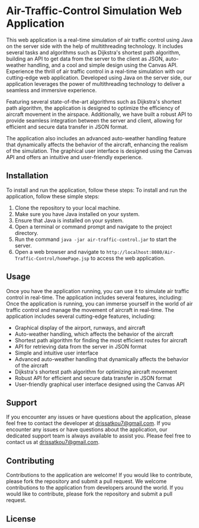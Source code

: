 # Air-Traffic-Control Simulation Web Application

This web application is a real-time simulation of air traffic control using Java on the server side with the help of multithreading technology. It includes several tasks and algorithms such as Dijkstra's shortest path algorithm, building an API to get data from the server to the client as JSON, auto-weather handling, and a cool and simple design using the Canvas API.
Experience the thrill of air traffic control in a real-time simulation with our cutting-edge web application. Developed using Java on the server side, our application leverages the power of multithreading technology to deliver a seamless and immersive experience.

Featuring several state-of-the-art algorithms such as Dijkstra's shortest path algorithm, the application is designed to optimize the efficiency of aircraft movement in the airspace. Additionally, we have built a robust API to provide seamless integration between the server and client, allowing for efficient and secure data transfer in JSON format.

The application also includes an advanced auto-weather handling feature that dynamically affects the behavior of the aircraft, enhancing the realism of the simulation. The graphical user interface is designed using the Canvas API and offers an intuitive and user-friendly experience.

## Installation

To install and run the application, follow these steps:
To install and run the application, follow these simple steps:

1. Clone the repository to your local machine.
2. Make sure you have Java installed on your system.
2. Ensure that Java is installed on your system.
3. Open a terminal or command prompt and navigate to the project directory.
4. Run the command `java -jar air-traffic-control.jar` to start the server.
5. Open a web browser and navigate to `http://localhost:8080/Air-Traffic-Control/homePage.jsp` to access the web application.

## Usage

Once you have the application running, you can use it to simulate air traffic control in real-time. The application includes several features, including:
Once the application is running, you can immerse yourself in the world of air traffic control and manage the movement of aircraft in real-time. The application includes several cutting-edge features, including:

- Graphical display of the airport, runways, and aircraft
- Auto-weather handling, which affects the behavior of the aircraft
- Shortest path algorithm for finding the most efficient routes for aircraft
- API for retrieving data from the server in JSON format
- Simple and intuitive user interface
- Advanced auto-weather handling that dynamically affects the behavior of the aircraft
- Dijkstra's shortest path algorithm for optimizing aircraft movement
- Robust API for efficient and secure data transfer in JSON format
- User-friendly graphical user interface designed using the Canvas API

## Support

If you encounter any issues or have questions about the application, please feel free to contact the developer at <drissatkou7@gmail.com>.
If you encounter any issues or have questions about the application, our dedicated support team is always available to assist you. Please feel free to contact us at <drissatkou7@gmail.com>.

## Contributing

Contributions to the application are welcome! If you would like to contribute, please fork the repository and submit a pull request.
We welcome contributions to the application from developers around the world. If you would like to contribute, please fork the repository and submit a pull request.

## License
